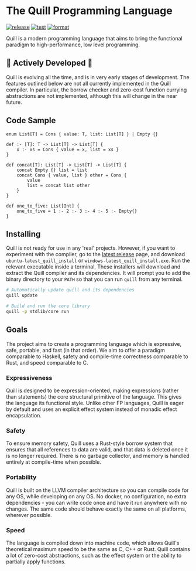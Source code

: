 # The Quill Programming Language

[![release](https://github.com/quill-lang/quill/actions/workflows/test.yml/badge.svg)](https://github.com/quill-lang/quill/actions/workflows/release.yml)
[![test](https://github.com/quill-lang/quill/actions/workflows/test.yml/badge.svg)](https://github.com/quill-lang/quill/actions/workflows/test.yml)
[![format](https://github.com/quill-lang/quill/actions/workflows/format.yml/badge.svg)](https://github.com/quill-lang/quill/actions/workflows/format.yml)

Quill is a modern programming language that aims to bring the functional paradigm to high-performance, low level programming.

## 🚧 Actively Developed 🚧

Quill is evolving all the time, and is in very early stages of development. The features outlined below are not all currently implemented in the Quill compiler. In particular, the borrow checker and zero-cost function currying abstractions are not implemented, although this will change in the near future.

## Code Sample

```
enum List[T] = Cons { value: T, list: List[T] } | Empty {}

def :- [T]: T -> List[T] -> List[T] {
    x :- xs = Cons { value = x, list = xs }
}

def concat[T]: List[T] -> List[T] -> List[T] {
    concat Empty {} list = list
    concat Cons { value, list } other = Cons {
        value
        list = concat list other
    }
}

def one_to_five: List[Int] {
    one_to_five = 1 :- 2 :- 3 :- 4 :- 5 :- Empty{}
}
```

## Installing

Quill is not ready for use in any 'real' projects.
However, if you want to experiment with the compiler, go to the [latest release](https://github.com/quill-lang/quill/releases/tag/latest) page, and download `ubuntu-latest_quill_install` or `windows-latest_quill_install.exe`.
Run the relevant executable inside a terminal.
These installers will download and extract the Quill compiler and its dependencies.
It will prompt you to add the binary directory to your `PATH` so that you can run `quill` from any terminal.

```sh
# Automatically update quill and its dependencies
quill update

# Build and run the core library
quill -p stdlib/core run
```

## Goals

The project aims to create a programming language which is expressive, safe, portable, and fast (in that order).
We aim to offer a paradigm comparable to Haskell, safety and compile-time correctness comparable to Rust, and speed comparable to C.

### Expressiveness

Quill is designed to be expression-oriented, making expressions (rather than statements) the core structural primitive of the language.
This gives the language its functional style.
Unlike other FP languages, Quill is eager by default and uses an explicit effect system instead of monadic effect encapsulation.

### Safety

To ensure memory safety, Quill uses a Rust-style borrow system that ensures that all references to data are valid, and that data is deleted once it is no longer required.
There is no garbage collector, and memory is handled entirely at compile-time when possible.

### Portability

Quill is built on the LLVM compiler architecture so you can compile code for any OS, while developing on any OS.
No docker, no configuration, no extra dependencies - you can write code once and have it run anywhere with no changes.
The same code should behave exactly the same on all platforms, wherever possible.

### Speed

The language is compiled down into machine code, which allows Quill's theoretical maximum speed to be the same as C, C++ or Rust.
Quill contains a lot of zero-cost abstractions, such as the effect system or the ability to partially apply functions.

